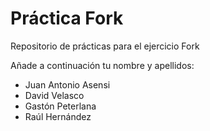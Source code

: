 # Práctica Fork
Repositorio de prácticas para el ejercicio Fork

Añade a continuación tu nombre y apellidos: 
+ Juan Antonio Asensi
+ David Velasco
+ Gastón Peterlana
+ Raúl Hernández
